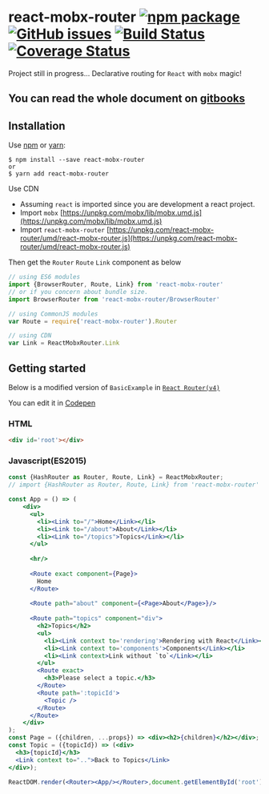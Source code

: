 # react-mobx-router [![npm package][npm-badge]][npm] [![GitHub issues](https://img.shields.io/github/issues/zjuasmn/react-mobx-router.svg)](https://github.com/zjuasmn/react-mobx-router/issues) [![Build Status](https://travis-ci.org/zjuasmn/react-mobx-router.svg?branch=master)](https://travis-ci.org/zjuasmn/react-mobx-router) [![Coverage Status](https://coveralls.io/repos/github/zjuasmn/react-mobx-router/badge.svg?branch=master)](https://coveralls.io/github/zjuasmn/react-mobx-router?branch=master)
                    
[npm-badge]: https://img.shields.io/npm/v/react-mobx-router.svg?style=flat-square
[npm]: https://www.npmjs.org/package/react-mobx-router

Project still in progress...
Declarative routing for `React` with `mobx` magic!

## You can read the whole document on  **[gitbooks](https://zjuasmn.gitbooks.io/react-mobx-router/)**

## Installation

Use [npm](https://www.npmjs.com/) or [yarn](https://yarnpkg.com/):

```
$ npm install --save react-mobx-router
or 
$ yarn add react-mobx-router
```

Use CDN

- Assuming `react` is imported since you are development a react project.
- Import `mobx` [https://unpkg.com/mobx/lib/mobx.umd.js](https://unpkg.com/mobx/lib/mobx.umd.js)
- Import `react-mobx-router` [https://unpkg.com/react-mobx-router/umd/react-mobx-router.js](https://unpkg.com/react-mobx-router/umd/react-mobx-router.js)

Then get the `Router` `Route` `Link` component as below


```jsx
// using ES6 modules
import {BrowserRouter, Route, Link} from 'react-mobx-router'
// or if you concern about bundle size.
import BrowserRouter from 'react-mobx-router/BrowserRouter'

// using CommonJS modules
var Route = require('react-mobx-router').Router

// using CDN
var Link = ReactMobxRouter.Link
```

## Getting started
Below is a modified version of `BasicExample` in [`React Router(v4)`](https://reacttraining.com/react-router/examples/basic)

You can edit it in [Codepen](http://codepen.io/zjuasmn/pen/KaJyYz?editor=0010)

### HTML
```html
<div id='root'></div>
```

### Javascript(ES2015)



```jsx
const {HashRouter as Router, Route, Link} = ReactMobxRouter;
// import {HashRouter as Router, Route, Link} from 'react-mobx-router'

const App = () => (  
    <div>
      <ul>
        <li><Link to="/">Home</Link></li>
        <li><Link to="/about">About</Link></li>
        <li><Link to="/topics">Topics</Link></li>
      </ul>
      
      <hr/>
      
      <Route exact component={Page}>
        Home
      </Route>
      
      <Route path="about" component={<Page>About</Page>}/>
      
      <Route path="topics" component="div">
        <h2>Topics</h2>
        <ul>
          <li><Link context to='rendering'>Rendering with React</Link></li>
          <li><Link context to='components'>Components</Link></li>
          <li><Link context>Link without `to`</Link></li>
        </ul>
        <Route exact>
          <h3>Please select a topic.</h3>
        </Route>
        <Route path=':topicId'>
          <Topic />
        </Route>
      </Route>
    </div>  
);
const Page = ({children, ...props}) => <div><h2>{children}</h2></div>;
const Topic = ({topicId}) => (<div>
  <h3>{topicId}</h3>
  <Link context to="..">Back to Topics</Link>
</div>);

ReactDOM.render(<Router><App/></Router>,document.getElementById('root');
```
